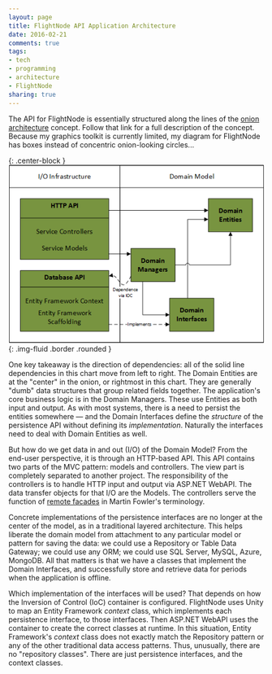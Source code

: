 ```yaml
---
layout: page
title: FlightNode API Application Architecture
date: 2016-02-21
comments: true
tags:
- tech
- programming
- architecture
- FlightNode
sharing: true
---
```


The API for FlightNode is essentially structured along the lines of the [onion
architecture](http://jeffreypalermo.com/blog/the-onion-architecture-part-1/)
concept. Follow that link for a full description of the concept. Because my
graphics toolkit is currently limited, my diagram for FlightNode has boxes
instead of concentric onion-looking circles...

{: .center-block }
![onion architecture](/images/flightnode.onion.png){: .img-fluid .border .rounded }

One key takeaway is the direction of dependencies: all of the solid line
dependencies in this chart move from left to right. The Domain Entities are at
the "center" in the onion, or rightmost in this chart. They are generally "dumb"
data structures that group related fields together. The application's core
business logic is in the Domain Managers. These use Entities as both input and
output. As with most systems, there is a need to persist the entities somewhere
&mdash; and the Domain Interfaces define the _structure_ of the persistence API
without defining its _implementation_. Naturally the interfaces need to deal
with Domain Entities as well.

But how do we get data in and out (I/O) of the Domain Model? From the end-user
perspective, it is through an HTTP-based API. This API contains two parts of the
MVC pattern: models and controllers. The view part is completely separated to
another project. The responsibility of the controllers is to handle HTTP input
and output via ASP.NET WebAPI. The data transfer objects for that I/O are the
Models. The controllers serve the function of [remote
facades](http://martinfowler.com/eaaCatalog/remoteFacade.html) in Martin
Fowler's terminology.

Concrete implementations of the persistence interfaces are no longer at the
center of the model, as in a traditional layered architecture. This helps
liberate the domain model from attachment to any particular model or pattern for
saving the data: we could use a Repository or Table Data Gateway; we could use
any ORM; we could use SQL Server, MySQL, Azure, MongoDB. All that matters is
that we have a classes that implement the Domain Interfaces, and successfully
store and retrieve data for periods when the application is offline.

Which implementation of the interfaces will be used? That depends on how the
Inversion of Control (IoC) container is configured. FlightNode uses Unity to map
an Entity Framework _context_ class, which implements each persistence
interface, to those interfaces. Then ASP.NET WebAPI uses the container to create
the correct classes at runtime. In this situation, Entity Framework's _context_
class does not exactly match the Repository pattern or any of the other
traditional data access patterns. Thus, unusually, there are no "repository
classes". There are just persistence interfaces, and the context classes.
